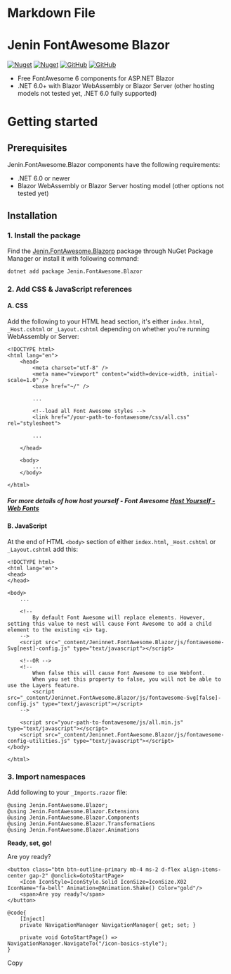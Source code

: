 ﻿# Markdown File

# Jenin FontAwesome Blazor

[![Nuget](https://img.shields.io/nuget/v/Jenin.FontAwesome.Blazor)](https://www.nuget.org/packages/Jenin.FontAwesome.Blazor/)
[![Nuget](https://img.shields.io/nuget/dt/Jenin.FontAwesome.Blazor)](https://www.nuget.org/packages/Jenin.FontAwesome.Blazor/)
[![GitHub](https://img.shields.io/github/license/TarekNajem04/Jenin.FontAwesome.Blazor)](https://github.com/TarekNajem04/Jenin.FontAwesome.Blazor/blob/master/LICENSE)
[![GitHub](https://img.shields.io/github/stars/TarekNajem04/Jenin.FontAwesome.Blazor)](https://github.com/TarekNajem04/Jenin.FontAwesome.Blazor/)  

* Free FontAwesome 6 components for ASP.NET Blazor
* .NET 6.0+ with Blazor WebAssembly or Blazor Server (other hosting models not tested yet, .NET 6.0 fully supported)

Getting started
===============

Prerequisites
-------------

Jenin.FontAwesome.Blazor components have the following requirements:

*   .NET 6.0 or newer
*   Blazor WebAssembly or Blazor Server hosting model (other options not tested yet)

Installation
------------

### 1\. Install the package

Find the [Jenin.FontAwesome.Blazorp](https://www.nuget.org/packages/Jenin.FontAwesome.Blazor/) package through NuGet Package Manager or install it with following command:

    dotnet add package Jenin.FontAwesome.Blazor

### 2\. Add CSS & JavaScript references

#### A. CSS

Add the following to your HTML head section, it's either `index.html`, `_Host.cshtml` or `_Layout.cshtml` depending on whether you're running WebAssembly or Server:

    <!DOCTYPE html>
    <html lang="en">
        <head>
            <meta charset="utf-8" />
            <meta name="viewport" content="width=device-width, initial-scale=1.0" />
            <base href="~/" />
    
            ...
    
            <!--load all Font Awesome styles -->
            <link href="/your-path-to-fontawesome/css/all.css" rel="stylesheet">
    
            ...
    
        </head>
    
        <body>
            ...
        </body>
    
    </html>

##### For more details of how host yourself - Font Awesome [Host Yourself - Web Fonts](https://fontawesome.com/v6/docs/web/setup/host-yourself/webfonts)

#### B. JavaScript

At the end of HTML `<body>` section of either `index.html`, `_Host.cshtml` or `_Layout.cshtml` add this:

    <!DOCTYPE html>
    <html lang="en">
    <head>
    </head>
    
    <body>
        ...
    
        <!--
            By default Font Awesome will replace elements. However, setting this value to nest will cause Font Awesome to add a child element to the existing <i> tag.
        -->
        <script src="_content/Jeninnet.FontAwesome.Blazor/js/fontawesome-Svg[nest]-config.js" type="text/javascript"></script>
    
        <!--OR -->
        <!--
            When false this will cause Font Awesome to use Webfont.
            When you set this property to false, you will not be able to use the Layers feature.
            <script src="_content/Jeninnet.FontAwesome.Blazor/js/fontawesome-Svg[false]-config.js" type="text/javascript"></script>
        -->
    
        <script src="your-path-to-fontawesome/js/all.min.js" type="text/javascript"></script>
        <script src="_content/Jeninnet.FontAwesome.Blazor/js/fontawesome-config-utilities.js" type="text/javascript"></script>
    </body>
    
    </html>

### 3\. Import namespaces

Add following to your `_Imports.razor` file:

    @using Jenin.FontAwesome.Blazor;
    @using Jenin.FontAwesome.Blazor.Extensions
    @using Jenin.FontAwesome.Blazor.Components
    @using Jenin.FontAwesome.Blazor.Transformations
    @using Jenin.FontAwesome.Blazor.Animations

**Ready, set, go!**

Are yoy ready?

    <button class="btn btn-outline-primary mb-4 ms-2 d-flex align-items-center gap-2" @onclick=GotoStartPage>
        <Icon IconStyle=IconStyle.Solid IconSize=IconSize.X02 IconName="fa-bell" Animation=@Animation.Shake() Color="gold"/>
        <span>Are yoy ready?</span>
    </button>
    
    @code{
        [Inject]
        private NavigationManager NavigationManager{ get; set; }
    
        private void GotoStartPage() => NavigationManager.NavigateTo("/icon-basics-style");
    }

Copy
